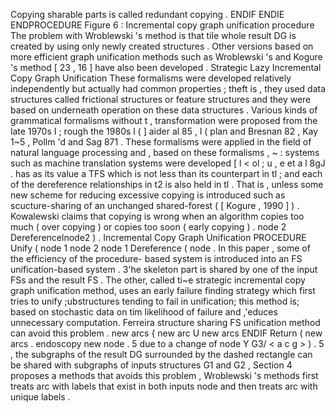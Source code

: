 Copying sharable parts is called redundant copying . 
ENDIF ENDIE ENDPROCEDURE Figure 6 : Incremental copy graph unification procedure The problem with Wroblewski 's method is that tile whole result DG is created by using only newly created structures . 
Other versions based on more efficient graph unification methods such as Wroblewski 's and Kogure 's method [ 23 , 16 ] have also been developed . 
Strategic Lazy Incremental Copy Graph Unification
These formalisms were developed relatively independentIy but actually had common properties ; theft is , they used data structures called frictional structures or feature structures and they were based on underneath operation on these data structures . 
Various kinds of grammatical formalisms without t , transformation were proposed from the late 1970s I ; rough the 1980s l ( ] aider al 85 , l ( plan and Bresnan 82 , Kay 1~5 , Pollm 'd and Sag 871 . 
These formalisms were applied in the field of natural language processing and , based on these formalisms , ~ : systems such as machine translation systems were developed [ l < ol ; u , e et a l 8gJ . 
has as its value a TFS which is not less than its counterpart in tl ; and each of the dereference relationships in t2 is also held in tl . 
That is , unless some new scheme for reducing excessive copying is introduced such as scucture-sharing of an unchanged shared-forest ( [ Kogure , 1990 ] ) . 
Kowalewski claims that copying is wrong when an algorithm copies too much ( over copying ) or copies too soon ( early copying ) . 
node 2 Dereferencelnode2 ) . 
Incremental Copy Graph Unification PROCEDURE Unify ( node 1 node 2 node 1 Dereference ( node . 
In this paper , some of the efficiency of the procedure- based system is introduced into an FS unification-based system . 
 3'he skeleton part is shared by one of the input FSs and the result FS . 
The other, called ti~e strategic incremental copy graph unification method, uses an early failure finding strategy which first tries to unify ;ubstructures tending to fail in unification; this method is; based on stochastic data on tim likelihood of failure and ,'educes unnecessary computation.
Ferreira structure sharing FS unification method can avoid this problem . 
new arcs { new arc U new arcs 
ENDIF Return ( new arcs . 
endoscopy new node . 
5 due to a change of node Y G3/ < a c g > ) . 
5 , the subgraphs of the result DG surrounded by the dashed rectangle can be shared with subgraphs of inputs structures G1 and G2 , Section 4 proposes a methods that avoids this problem , Wroblewski 's methods first treats arc with labels that exist in both inputs node and then treats arc with unique labels . 